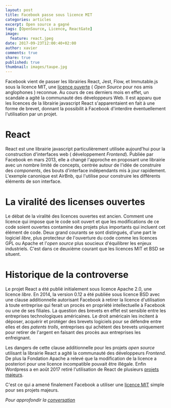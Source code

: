 ```yaml
---
layout: post
title: Facebook passe sous licence MIT
categories: articles
excerpt: Open source a gagné 
tags: [OpenSource, Licence, ReactGate]
image:
  feature: react.jpeg
date: 2017-09-23T12:00:40+02:00
author: xavier
comments: true
share: true
published: true
thumbnail: images/taupe.jpg
---
```


Facebook vient de passer les librairies React, Jest, Flow, et Immutable.js sous la licence MIT, une [licence ouverte](https://lesbricodeurs.fr/articles/LicencesOuvertes/) ( *Open Source* pour nos amis anglophones ) reconnue. Au cours de ces derniers mois en effet, un scandale a agité la communauté des développeurs Web. Il est apparu que les licences de la librairie javascript React s'apparentaient en fait à une forme de brevet, donnant la possibilit à Facebook d'interdire éventuellement l'utilisation par un projet. 

# React

React est une librairie javascript particulièrement utilisée aujourd'hui pour la construction d'interfaces web ( développement *Frontend*). Publiée par Facebook en mars 2013, elle a changé l'approche en proposant une librairie avec un nombre limité de concepts, centrée autour de l'idée de construire des *components*, des bouts d'interface indépendants mis à jour rapidement. L'exemple canonique est AirBnb, qui l'utilise pour construire les différents éléments de son interface.

# La viralité des licenses ouvertes

Le débat de la viralité des licences ouvertes est ancien. Comment une licence qui impose que le code soit ouvert et que les modifications de ce code soient ouvertes contamine des projets plus importants qui incluent cet élément de code. Deux grand courants se sont distingués, d'une part le logiciel *libre*, plus protecteur de l'ouverture du code comme les licences GPL ou Apache et l'*open source* plus soucieux d'équilibrer les enjeux industriels. C'est dans ce deuxième courant que les licences MIT et BSD se situent.

# Historique de la controverse

Le projet React a été publié initialement sous licence Apache 2.0, une licence *libre*. En 2014, la version 0.12 a été publiée sous licence BSD avec une clause additionnelle autorisant Facebook à retirer la licence d'utilisation à toute entreprise qui ferait un procès en propriété intellectuelle à Facebook ou une de ses filiales. La question des brevets en effet est sensible entre les entreprises technologiques américaines. Le droit américain les incitent à déposer, acquérir et protéger des brevets logiciels pour se défendre entre elles et des *patents trolls*, entreprises qui achètent des brevets uniquement pour retirer de l'argent en faisant des procès aux entreprises les enfreignant. 

Les dangers de cette clause additionnelle pour les projets *open source* utilisant la librairie React a agité la communauté des développeurs *Frontend*. De plus la Fondation Apache a relevé que la modification de la licence a posteriori pour une licence incompatible pouvait être illégale. Enfin Wordpress a en août 2017 retiré l'utilisation de React de plusieurs [projets majeurs](https://ma.tt/2017/09/on-react-and-wordpress/).

C'est ce qui a amené finalement Facebook a utiliser une [licence MIT](https://code.facebook.com/posts/300798627056246/relicensing-react-jest-flow-and-immutable-js/) simple pour ses projets majeurs.

*Pour approfondir la [conversation](https://www.facebook.com/lesbricodeurs/photos/a.130937770579118.1073741828.130913190581576/521840714822153/)* 
